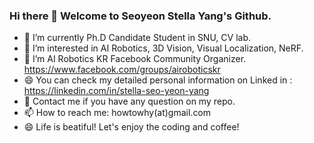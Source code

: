 ### Hi there 👋 Welcome to Seoyeon Stella Yang's Github.

- 🔭 I’m currently Ph.D Candidate Student in SNU, CV lab.
- 🌱 I’m interested in AI Robotics, 3D Vision, Visual Localization, NeRF.
- 👯 I’m AI Robotics KR Facebook Community Organizer. https://www.facebook.com/groups/airoboticskr
- 😄 You can check my detailed personal information on Linked in : https://linkedin.com/in/stella-seo-yeon-yang
- 💬 Contact me if you have any question on my repo.
- 📫 How to reach me: howtowhy(at)gmail.com
- 😄 Life is beatiful! Let's enjoy the coding and coffee!

